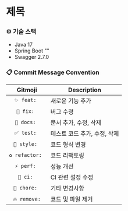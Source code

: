 # 제목

### ⚙️ 기술 스택
- Java 17
- Spring Boot ""
- Swagger 2.7.0

### 📋 Commit Message Convention
|     Gitmoji     | Description        |
|:---------------:|--------------------|
|   `✨ feat: `    | 새로운 기능 추가          |
|   `🐛 fix: `    | 버그 수정              |
|   `📝 docs: `   | 문서 추가, 수정, 삭제      |
|   `✅ test: `    | 테스트 코드 추가, 수정, 삭제  |
|  `💄 style: `   | 코드 형식 변경           |
| `♻️ refactor: ` | 코드 리팩토링            |
|   `⚡️ perf: `   | 성능 개선              |
|    `💚 ci: `    | CI 관련 설정 수정        |
|  `🚀 chore: `   | 기타 변경사항            |
|  `🔥 remove:`️  | 코드 및 파일 제거         |